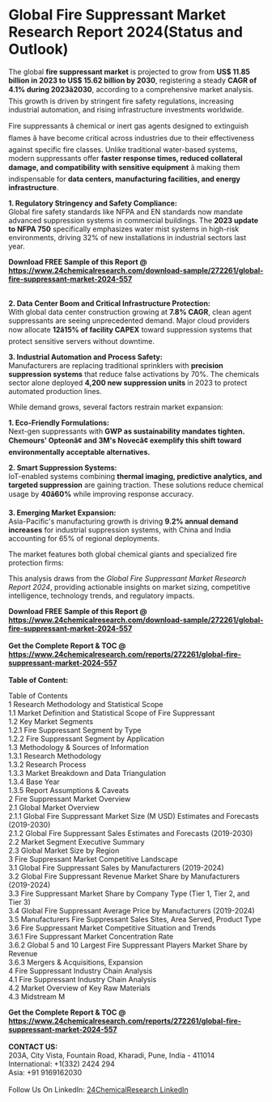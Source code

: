 <h1>Global Fire Suppressant Market Research Report 2024(Status and Outlook)</h1><p>The global <strong>fire suppressant market</strong> is projected to grow from <strong>US$ 11.85 billion in 2023 to US$ 15.62 billion by 2030</strong>, registering a steady <strong>CAGR of 4.1% during 2023â2030</strong>, according to a comprehensive market analysis. This growth is driven by stringent fire safety regulations, increasing industrial automation, and rising infrastructure investments worldwide.</p><p>Fire suppressants â chemical or inert gas agents designed to extinguish flames â have become critical across industries due to their effectiveness against specific fire classes. Unlike traditional water-based systems, modern suppressants offer <strong>faster response times, reduced collateral damage, and compatibility with sensitive equipment</strong> â making them indispensable for <strong>data centers, manufacturing facilities, and energy infrastructure</strong>.</p><p><strong>1. Regulatory Stringency and Safety Compliance:</strong><br>
Global fire safety standards like NFPA and EN standards now mandate advanced suppression systems in commercial buildings. The <strong>2023 update to NFPA 750</strong> specifically emphasizes water mist systems in high-risk environments, driving 32% of new installations in industrial sectors last year.</p><div><b>Download FREE Sample of this Report @ 
            <a href="https://www.24chemicalresearch.com/download-sample/272261/global-fire-suppressant-market-2024-557">
            https://www.24chemicalresearch.com/download-sample/272261/global-fire-suppressant-market-2024-557</a></b></div><br><p><strong>2. Data Center Boom and Critical Infrastructure Protection:</strong><br>
With global data center construction growing at <strong>7.8% CAGR</strong>, clean agent suppressants are seeing unprecedented demand. Major cloud providers now allocate <strong>12â15% of facility CAPEX</strong> toward suppression systems that protect sensitive servers without downtime.</p><p><strong>3. Industrial Automation and Process Safety:</strong><br>
Manufacturers are replacing traditional sprinklers with <strong>precision suppression systems</strong> that reduce false activations by 70%. The chemicals sector alone deployed <strong>4,200 new suppression units</strong> in 2023 to protect automated production lines.</p><p>While demand grows, several factors restrain market expansion:</p><p><strong>1. Eco-Friendly Formulations:</strong><br>
Next-gen suppressants with <strong>GWP  as sustainability mandates tighten. Chemours' Opteonâ¢ and 3M's Novecâ¢ exemplify this shift toward environmentally acceptable alternatives.</strong></p><p><strong>2. Smart Suppression Systems:</strong><br>
IoT-enabled systems combining <strong>thermal imaging, predictive analytics, and targeted suppression</strong> are gaining traction. These solutions reduce chemical usage by <strong>40â60%</strong> while improving response accuracy.</p><p><strong>3. Emerging Market Expansion:</strong><br>
Asia-Pacific's manufacturing growth is driving <strong>9.2% annual demand increases</strong> for industrial suppression systems, with China and India accounting for 65% of regional deployments.</p><p>The market features both global chemical giants and specialized fire protection firms:</p><p>This analysis draws from the <em>Global Fire Suppressant Market Research Report 2024</em>, providing actionable insights on market sizing, competitive intelligence, technology trends, and regulatory impacts.</p><div><b>Download FREE Sample of this Report @ 
            <a href="https://www.24chemicalresearch.com/download-sample/272261/global-fire-suppressant-market-2024-557">
            https://www.24chemicalresearch.com/download-sample/272261/global-fire-suppressant-market-2024-557</a></b></div><br><div><b>Get the Complete Report & TOC @ 
            <a href="https://www.24chemicalresearch.com/reports/272261/global-fire-suppressant-market-2024-557">
            https://www.24chemicalresearch.com/reports/272261/global-fire-suppressant-market-2024-557</a></b></div><br>
            <b>Table of Content:</b><p>Table of Contents<br />
1 Research Methodology and Statistical Scope<br />
1.1 Market Definition and Statistical Scope of Fire Suppressant<br />
1.2 Key Market Segments<br />
1.2.1 Fire Suppressant Segment by Type<br />
1.2.2 Fire Suppressant Segment by Application<br />
1.3 Methodology & Sources of Information<br />
1.3.1 Research Methodology<br />
1.3.2 Research Process<br />
1.3.3 Market Breakdown and Data Triangulation<br />
1.3.4 Base Year<br />
1.3.5 Report Assumptions & Caveats<br />
2 Fire Suppressant Market Overview<br />
2.1 Global Market Overview<br />
2.1.1 Global Fire Suppressant Market Size (M USD) Estimates and Forecasts (2019-2030)<br />
2.1.2 Global Fire Suppressant Sales Estimates and Forecasts (2019-2030)<br />
2.2 Market Segment Executive Summary<br />
2.3 Global Market Size by Region<br />
3 Fire Suppressant Market Competitive Landscape<br />
3.1 Global Fire Suppressant Sales by Manufacturers (2019-2024)<br />
3.2 Global Fire Suppressant Revenue Market Share by Manufacturers (2019-2024)<br />
3.3 Fire Suppressant Market Share by Company Type (Tier 1, Tier 2, and Tier 3)<br />
3.4 Global Fire Suppressant Average Price by Manufacturers (2019-2024)<br />
3.5 Manufacturers Fire Suppressant Sales Sites, Area Served, Product Type<br />
3.6 Fire Suppressant Market Competitive Situation and Trends<br />
3.6.1 Fire Suppressant Market Concentration Rate<br />
3.6.2 Global 5 and 10 Largest Fire Suppressant Players Market Share by Revenue<br />
3.6.3 Mergers & Acquisitions, Expansion<br />
4 Fire Suppressant Industry Chain Analysis<br />
4.1 Fire Suppressant Industry Chain Analysis<br />
4.2 Market Overview of Key Raw Materials<br />
4.3 Midstream M</p><div><b>Get the Complete Report & TOC @ 
            <a href="https://www.24chemicalresearch.com/reports/272261/global-fire-suppressant-market-2024-557">
            https://www.24chemicalresearch.com/reports/272261/global-fire-suppressant-market-2024-557</a></b></div><br><b>CONTACT US:</b><br>
            203A, City Vista, Fountain Road, Kharadi, Pune, India - 411014<br>
            International: +1(332) 2424 294<br>
            Asia: +91 9169162030 <br><br>
            Follow Us On LinkedIn: <a href="https://www.linkedin.com/company/24chemicalresearch/">24ChemicalResearch LinkedIn</a>